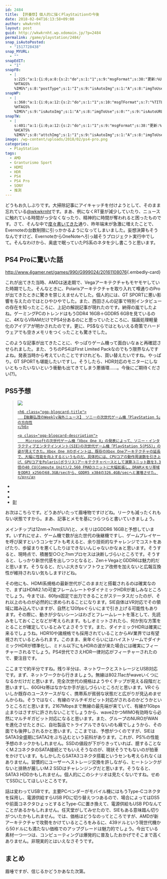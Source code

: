 ```yaml
---
id: 2484
title: 【供養祭】個人的に描くPlayStaitionの今後
date: 2018-02-04T16:13:58+09:00
author: wkwkrnht
layout: post
guid: http://wkwkrnht.wp.xdomain.jp/?p=2484
permalink: /game/playstation/2484/
snap_isAutoPosted:
  - "1517728438"
snap_MYURL:
  - ""
snapEdIT:
  - "1"
snapFB:
  - |
    s:225:"a:1:{i:0;a:8:{s:2:"do";s:1:"1";s:9:"msgFormat";s:38:"更新:%URL% - %TITLE%
    %HTAGS%
    %IMG%";s:8:"postType";s:1:"I";s:9:"isAutoImg";s:1:"A";s:8:"imgToUse";s:0:"";s:9:"isAutoURL";s:1:"A";s:8:"urlToUse";s:0:"";s:4:"doFB";i:0;}}";
snapWP:
  - |
    s:360:"a:1:{i:0;a:12:{s:2:"do";s:1:"1";s:10:"msgTFormat";s:7:"%TITLE%";s:9:"msgFormat";s:21:"%URL%
    %HTAGS%
    %IMG%";s:9:"isAutoImg";s:1:"A";s:8:"imgToUse";s:0:"";s:9:"isAutoURL";s:1:"A";s:8:"urlToUse";s:0:"";s:4:"doWP";i:0;s:8:"isPosted";s:1:"1";s:4:"pgID";s:3:"835";s:7:"postURL";s:37:"https://wkwkrnht.wordpress.com/?p=835";s:5:"pDate";s:19:"2018-02-04 07:14:31";}}";
snapTW:
  - |
    s:401:"a:1:{i:0;a:12:{s:2:"do";s:1:"1";s:9:"msgFormat";s:38:"更新:%TITLE% - %URL%
    %HCATS%
    %IMG%";s:8:"attchImg";s:1:"1";s:9:"isAutoImg";s:1:"A";s:8:"imgToUse";s:0:"";s:9:"isAutoURL";s:1:"A";s:8:"urlToUse";s:0:"";s:4:"doTW";i:0;s:8:"isPosted";s:1:"1";s:4:"pgID";s:18:"960048912907120640";s:7:"postURL";s:54:"https://twitter.com/wkwkrnht/status/960048912907120640";s:5:"pDate";s:19:"2018-02-04 07:14:32";}}";
image: /wp-content/uploads/2018/02/ps4-pro.png
categories:
  - PlayStation
tags:
  - AMD
  - Granturismo Sport
  - HDMI
  - HDR
  - PS4
  - PS4 Pro
  - SONY
  - 推測
---
```

どうもお久しぶりです。大掃除記事にアイキャッチを付けようとして、そのまま忘れている<a href="http://twitter.com/wkwkrnht" target="_blank" rel="noopener nofollow">@wkwkrnht</a>です。まあ、例になくRT量が減少していたり、ニュースに触れている時間がっ少なくなったり、精神的に時間が奪われると困ったものです。さて、そんな中で<a href="http://wkwkrnht.wp.xdomain.jp/blog/shpping/2421" title="度々書いてきた" target="_blank" rel="noopener">度々書いてきた</a>通り、昨年端末が急激に増えたことで、Evernoteの台数制限に引っかかるようになってしまいました。妄想決算もそうなんですけど、EvernoteからOneNoteへ引っ越そうプロジェクト実行中でして。そんなわけから、奥底で眠っていたPS系のネタを少し書こうと思います。

## PS4 Proに驚いた話

<http://www.4gamer.net/games/990/G999024/20161108076>{.embedly-card} 

これが出てきた当時、AMDは迷走期で、Vegaアーキテクチャもモヤモヤしていた時期でした。そんなときに、Polarisアーキテクチャを取り入れて噂通りのProが出てきたときに驚きを禁じえませんでした。個人的には、GT SPORTに悪い影響を与えたのではとひやひやでした。また、西田さんの記事で特別インタビューの存在を知ったところに、上記の解説記事が現れたのです。納得の嵐でしたよね。ゲーミングPCのトレンドはもうDDR4 16GB＋GDDR5 6GBを見ているのに、4KならVRAMだけでPS4分あるのにと思っていたところに、描画処理軽量化のアイデアが明かされたのです。更に、PS$ならではともいえる奇策でハードウェアでも空きメモリをつくったことも驚きでした。

このような記事が出てきたことに、やっぱりゲーム機って面白いなぁと再確認させられました。また、うちのPS4はFirst Limited Packなのでもう限界なんですよね。発表当時から考えていたことですけれども、買い替えたいですね。やっぱり。GT SPORTも堪能したいですし。そうしたら、HDR対応のモニターにしないともったいないという衝動も出てきてしまう悪循環……。今後にご期待ください(?)。

## PS5予想

<div class="ogp-blogcard">
  <blockquote cite="https://pc.watch.impress.co.jp/docs/column/kaigai/1066148.html">
    <img class="ogp-blogcard-img" src="http://pc.watch.impress.co.jp/img/pcw/list/1066/148/8.jpg" /> <a href="https://pc.watch.impress.co.jp/docs/column/kaigai/1066148.html" target="_blank" rel="noopener" tabindex="0" title="【後藤弘茂のWeekly海外ニュース】 ソニーの次世代ゲーム機「PlayStation 5」の方向性  " class="ogp-blogcard-info"> 
    
    <h6 class="ogp-blogcard-title">
      【後藤弘茂のWeekly海外ニュース】 ソニーの次世代ゲーム機「PlayStation 5」の方向性
    </h6>
    
    <p class="ogp-blogcard-description">
      　Microsoftの次世代ゲーム機「Xbox One X」の発表によって、ソニー・インタラクティブエンタテインメント(SIE)の次世代ゲーム機「PlayStation 5(PS5)」の姿が見えてきた。Xbox One Xのポイントは、既存のXbox Oneアーキテクチャの延長で、大幅に性能を向上するというものだ。具体的には、CPUコアの動作周波数を引き上げ、GPUコアをPolaris(ポラリス)アーキテクチャベースとして演算ユニット数を3.3倍の40 CU(Compute Unit)/2,560 FMADユニットに大幅拡張し、DRAMメモリ帯域をDDR3 x256の68.3GB/secから、GDDR5 x384の326.4GB/secへと激増させた。
    </p></a>
  </blockquote>
  
  <ul class="ogp-blogcard-share">
    <li>
      <a href="https://twitter.com/share?url=https%3A%2F%2Fpc.watch.impress.co.jp%2Fdocs%2Fcolumn%2Fkaigai%2F1066148.html&text=【後藤弘茂のWeekly海外ニュース】 ソニーの次世代ゲーム機「PlayStation 5」の方向性  " target="_blank" rel="noopener" tabindex="0" class="fab fa-twitter" title="Twitterへ共有する"></a>
    </li>
    <li>
      <a href="http://www.facebook.com/share.php?u=https%3A%2F%2Fpc.watch.impress.co.jp%2Fdocs%2Fcolumn%2Fkaigai%2F1066148.html" target="_blank" rel="noopener" tabindex="0" class="fab fa-facebook-f" title="facebookrへ共有する"></a>
    </li>
    <li>
      <a href="http://getpocket.com/edit?url=https%3A%2F%2Fpc.watch.impress.co.jp%2Fdocs%2Fcolumn%2Fkaigai%2F1066148.html&title=【後藤弘茂のWeekly海外ニュース】 ソニーの次世代ゲーム機「PlayStation 5」の方向性  " target="_blank" rel="noopener" tabindex="0" class="fab fa-get-pocket" title="pocketへ共有する"></a>
    </li>
    <li>
      <a href="http://b.hatena.ne.jp/add?mode=confirm&url=https%3A%2F%2Fpc.watch.impress.co.jp%2Fdocs%2Fcolumn%2Fkaigai%2F1066148.html&title=【後藤弘茂のWeekly海外ニュース】 ソニーの次世代ゲーム機「PlayStation 5」の方向性  " target="_blank" rel="noopener" tabindex="0" title="はてブへ共有する"> B! </a>
    </li>
  </ul>
</div>

お次はこちらです。どうあがいたって眉唾物ですけどね。リークも減ったくれもない状態ですから。まあ、記事とメモを基につらつらと書いていきましょう。

メインチップは12nm→7nm(EUV)と、メモリはGDDR6 16GBと予想しています。いずれにせよ、ゲーム機で数が出た世代の後継機ですし、ゲームプレイヤーを呼び戻すというコンセプトも考えると、余り技術的なチャレンジでコストをあげたり、歩留まりを悪くしたりはできないんじゃないかなぁと思います。そうすると、現時点で、積層型○○と7nmプロセスは決断しづらいところです。そうすると、しっかり新世代感を出しつつとなると、Zen＋VegaとGDDR6は魅力的だと思います。そうなると、だいぶ大きなソフトウェア改修を加えないと広報互換性が維持されない気もしますけどね。

その他にも、HDMI系規格の最新世代がこのままだと搭載されるのは確実なので、まずはHDMI2.1の可変フレームレートやダイナミックHDRが楽しみなところでしょう。今までは、60fps固定で出力できることがステータスだったのが、それ以上のものが必然的に求められることになります。SIE自体はVR対応でその領域に踏み込んでいますが、自然と120fpsぐらいにまで引き上げる可能性もあります。その際に、動きが少ないシーンはわざとフレームレートを落として、先読みをしておくことなどが考えられます。もしオミットされたら、何か別な方策をとることが確定しているとみてよさそうです。また、ダイナミックHDRは確実に来るでしょうね。HDR10や諸規格でも採用されていることからAV業界では有望視されているとみられます。このまま、来年ぐらいにはハイストリームでダイナミックHDRが標準化し、ミドル以下にもHDRの波が来た場合には確実にフィーチャーされるでしょう。PS4世代でさえHDR一律対応がフィーチャーされたので、要注目です。

ここまでで約半分ですね。残り半分は、ネットワークとストレージとUSB対応です。まず、ネットワークから行きましょう。無線は802.11acがwaveいくつになるかだけだと思います。完全次世代の規格はようやくチップが見える段階だと思いますし、60GHz帯はなかなか手が出しづらいところだと思います。VRぐらいしか既存のユースケースがなく、携帯系が貧弱な状態だと広がりが見込めませんからね。そうではなく、有線のマルチギガビット対応がされるのかどうかというところだと思います。2167Mbpsまで無線の最先端が来ていて、有線が1Gbps止まりはさすがに許されないことでしょうから、wave2かつMIMO有効時なら必然にマルチギガビット対応になると思います。また、グループのNUROがWANを進化させたときに、自社製品でトライアルできないのも癪でしょうから、その面でも後押しされるかと思います。ここまでは、予想がつくのですが、SIEはSATA3全盛期にSATA2をぶち込むという前科があります。これが、PS%の性能予想のネックかもしれません。SSDの値段が下がりきっていれば、臆することなくM.2コネクタのSATA接続とでもいえそうなのが、現状そうでもないのが拍車をかけています。もしかしたらSATA3コネクタ搭載というセンも考えられなくはありません。習慣的にユーザーへストレージ交換を許しながら、ヒートシンクがないと排熱が厳しいM.2 SSDはチャレンジングだと思います。そうなると、SATA3 HDDかもしれません。個人的にこのシナリオは見たくないですね。せめてSSDにしてほしいところです。

話は変わってUSBです。主要PCベンダーがモバイル機にはもうType-Cコネクタを採用し、電源供給すらUSB PDに切り替えつつあるので、場合によってはDS5や前面コネクタひょっとするとType-Cに置き換えて、電源供給もUSB PDなんてことがあるかもしれません。任天堂がしてみせたので、SIEもある意味踏ん切りがついたかもしれません。では、価格はどうなのってところですが、AMDが新アーキテクチャで攻勢をかけているところをみるに、439ドルという現世代機から50ドルにも満たない価格でのアップグレードは魅力的でしょう。今出ている素材一つ一つは、コンピューティングは爆発的に普及したおかげでそこまで高くありません。非現実的とはいえなさそうです。

## まとめ

眉唾ですが、信じるかどうかあなた次第。